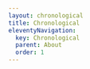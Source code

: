 ```yaml
---
layout: chronological
title: Chronological
eleventyNavigation:
  key: Chronological
  parent: About
  order: 1
---
```

